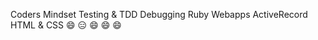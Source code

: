 Coders Mindset	Testing & TDD	Debugging	Ruby Webapps	ActiveRecord	HTML & CSS
 :smile: 			:expressionless:			:smile:		:smile:				:smile:
